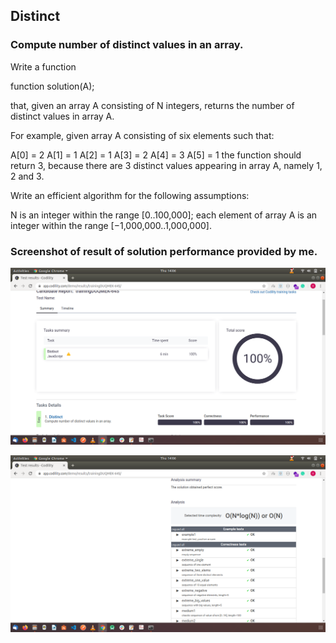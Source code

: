 ## Distinct

### Compute number of distinct values in an array.

Write a function

function solution(A);

that, given an array A consisting of N integers, returns the number of distinct values in array A.

For example, given array A consisting of six elements such that:

 A[0] = 2    A[1] = 1    A[2] = 1
 A[3] = 2    A[4] = 3    A[5] = 1
the function should return 3, because there are 3 distinct values appearing in array A, namely 1, 2 and 3.

Write an efficient algorithm for the following assumptions:

N is an integer within the range [0..100,000];
each element of array A is an integer within the range [−1,000,000..1,000,000].


### Screenshot of result of solution performance provided by me.

![A test image](https://github.com/Odubolaoluwatimilehin/Solve-Algorithim/blob/master/Distinct%20Problem/Screenshot%20from%202020-12-31%2014-06-20.png?raw=true)

![A test image](https://github.com/Odubolaoluwatimilehin/Solve-Algorithim/blob/master/Distinct%20Problem/Screenshot%20from%202020-12-31%2014-06-26.png?raw=true)
